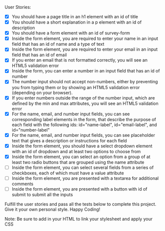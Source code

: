 User Stories:

- [x]   You should have a page title in an h1 element with an id of title
- [x]   You should have a short explanation in a p element with an id of description
- [x]   You should have a form element with an id of survey-form
- [x]   Inside the form element, you are required to enter your name in an input
 		field that has an id of name and a type of text
- [x]   Inside the form element, you are required to enter your email in an input field that has an id of email
- [x]   If you enter an email that is not formatted correctly, you will see an HTML5 validation error
- [x]   Inside the form, you can enter a number in an input field that has an id of number
- [x] 	The number input should not accept non-numbers, either by preventing you
 		from typing them or by showing an HTML5 validation error (depending on your
 		browser).
- [x] 	If you enter numbers outside the range of the number input, which are
 		defined by the min and max attributes, you will see an HTML5 validation
 		error
- [x] 	For the name, email, and number input fields, you can see corresponding
 	 	label elements in the form, that describe the purpose of each field with
 	 	the following ids: id="name-label", id="email-label", and id="number-label"
- [x] 	For the name, email, and number input fields, you can see placeholder text
 		that gives a description or instructions for each field
- [x] 	Inside the form element, you should have a select dropdown element with an
 		id of dropdown and at least two options to choose from
- [x] 	Inside the form element, you can select an option from a group of at least
 		two radio buttons that are grouped using the name attribute
- [ ] 	Inside the form element, you can select several fields from a series of
 		checkboxes, each of which must have a value attribute
- [ ]   Inside the form element, you are presented with a textarea for additional comments
- [ ]   Inside the form element, you are presented with a button with id of submit to submit all the inputs

Fulfill the user stories and pass all the tests below to complete this project.
Give it your own personal style. Happy Coding!

Note: Be sure to add <link rel="stylesheet" href="styles.css"> in your HTML to
link your stylesheet and apply your CSS
